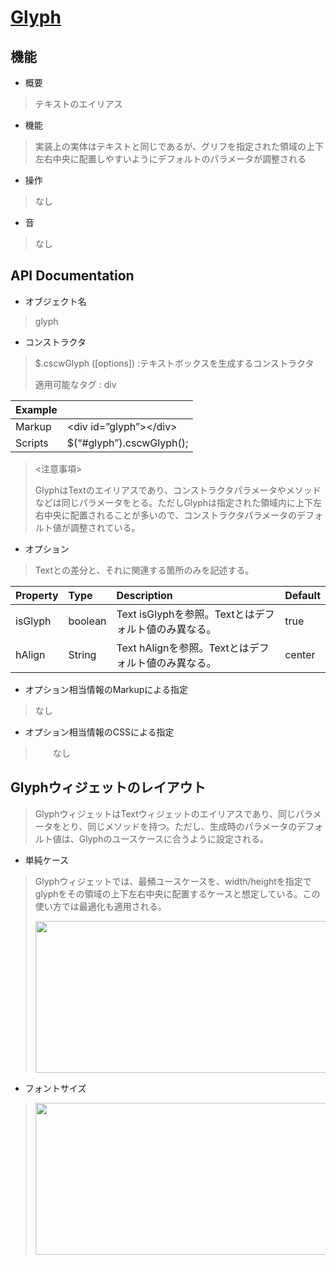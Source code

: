 [Glyph](../abstractwidgetcontents)
======

機能
-----

-   概要

> テキストのエイリアス

-   機能

> 実装上の実体はテキストと同じであるが、グリフを指定された領域の上下左右中央に配置しやすいようにデフォルトのパラメータが調整される

-   操作

> なし

-   音

> なし

API Documentation
-----

-   オブジェクト名

> glyph

-   コンストラクタ

> $.cscwGlyph (\[options\]) :テキストボックスを生成するコンストラクタ
>
> 適用可能なタグ : div

| Example |   |
|:------- |:--- |
| Markup | &lt;div id=”glyph”&gt;&lt;/div&gt; |
| Scripts | $(“#glyph”).cscwGlyph(); |

> &lt;注意事項&gt;
>
> GlyphはTextのエイリアスであり、コンストラクタパラメータやメソッドなどは同じパラメータをとる。ただしGlyphは指定された領域内に上下左右中央に配置されることが多いので、コンストラクタパラメータのデフォルト値が調整されている。

-   オプション

> Textとの差分と、それに関連する箇所のみを記述する。

| **Property** | **Type** | **Description** | **Default** |
|:------------ |:-------- |:--------------- |:----------- |
| isGlyph | boolean | Text isGlyphを参照。Textとはデフォルト値のみ異なる。 | true |
| hAlign | String | Text hAlignを参照。Textとはデフォルト値のみ異なる。 | center |

-   オプション相当情報のMarkupによる指定

> なし

-   オプション相当情報のCSSによる指定

> 　　なし

## Glyphウィジェットのレイアウト

> GlyphウィジェットはTextウィジェットのエイリアスであり、同じパラメータをとり、同じメソッドを持つ。ただし、生成時のパラメータのデフォルト値は、Glyphのユースケースに合うように設定される。

-   単純ケース

> Glyphウィジェットでは、最頻ユースケースを、width/heightを指定でglyphをその領域の上下左右中央に配置するケースと想定している。この使い方では最適化も適用される。
>
> <img src="./media/CSCWidget仕様書_3/media/image1.png" style="width:6.03056in;height:2.53125in" />

-   フォントサイズ

> <img src="./media/CSCWidget仕様書_3/media/image2.png" style="width:6.03056in;height:2.53125in" />